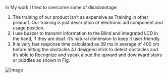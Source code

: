  In My  work I tried to overcome some of disadvantage:

1. The training of our product isn’t as expensive as Training in other product. 
Our training is just description of electronic aid component and usage 
position. 
2. I use buzzer to transmit information to the Blind and integrated LCD 
in the hand, if they are deaf. It’s natural dimension to keep it user friendly.
3. It is very fast response time calculated as 39 ms in average of 400 cm 
before hitting the obstacles
4.I designed stick to detect obstacles and it’s able to Recognize and speak 
aloud the upward and downward stairs or puddles as shown in Fig.

![image](https://user-images.githubusercontent.com/79265271/153557041-ce2c34a1-0a22-4b78-a8fb-946b5911c583.png)
